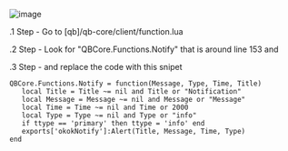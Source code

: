 ![image](https://github.com/user-attachments/assets/834d2b68-5ef2-4ad1-b40e-e9c401f281f2)

.1 Step - Go to [qb]/qb-core/client/function.lua


.2 Step - Look for "QBCore.Functions.Notify" that is around line 153 and 

.3 Step - and replace the code with this snipet 

```
QBCore.Functions.Notify = function(Message, Type, Time, Title)
   local Title = Title ~= nil and Title or "Notification"
   local Message = Message ~= nil and Message or "Message"
   local Time = Time ~= nil and Time or 2000
   local Type = Type ~= nil and Type or "info"
   if ttype == 'primary' then ttype = 'info' end
   exports['okokNotify']:Alert(Title, Message, Time, Type)
end
